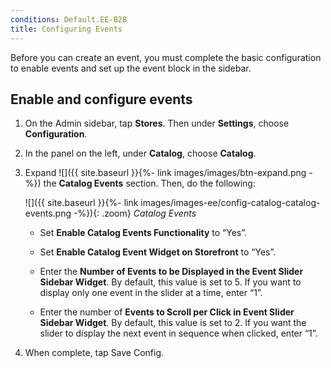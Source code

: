 ```yaml
---
conditions: Default.EE-B2B
title: Configuring Events
---
```


Before you can create an event, you must complete the basic configuration to enable events and set up the event block in the sidebar.

## Enable and configure events

1. On the Admin sidebar, tap **Stores**. Then under **Settings**, choose **Configuration**.

1. In the panel on the left, under **Catalog**, choose **Catalog**.

1. Expand ![]({{ site.baseurl }}{%- link images/images/btn-expand.png -%}) the **Catalog Events** section. Then, do the following:

    ![]({{ site.baseurl }}{%- link images/images-ee/config-catalog-catalog-events.png -%}){: .zoom}
    *Catalog Events*

    * Set **Enable Catalog Events Functionality** to “Yes”.

    * Set **Enable Catalog Event Widget on Storefront** to “Yes”.

    * Enter the **Number of Events to be Displayed in the Event Slider Sidebar Widget**. By default, this value is set to 5. If you want to display only one event in the slider at a time, enter “1”.

    * Enter the number of **Events to Scroll per Click in Event Slider Sidebar Widget**. By default, this value is set to 2. If you want the slider to display the next event in sequence when clicked, enter “1”.

1. When complete, tap <span class="btn">Save Config</span>.
